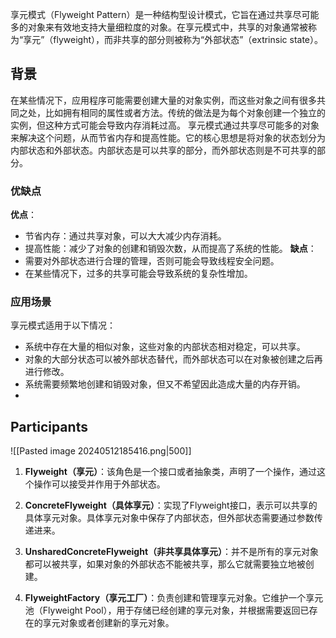 享元模式（Flyweight Pattern）是一种结构型设计模式，它旨在通过共享尽可能多的对象来有效地支持大量细粒度的对象。在享元模式中，共享的对象通常被称为“享元”（flyweight），而非共享的部分则被称为“外部状态”（extrinsic state）。
## 背景
在某些情况下，应用程序可能需要创建大量的对象实例，而这些对象之间有很多共同之处，比如拥有相同的属性或者方法。传统的做法是为每个对象创建一个独立的实例，但这种方式可能会导致内存消耗过高。
享元模式通过共享尽可能多的对象来解决这个问题，从而节省内存和提高性能。它的核心思想是将对象的状态划分为内部状态和外部状态。内部状态是可以共享的部分，而外部状态则是不可共享的部分。
### 优缺点
**优点**：
- 节省内存：通过共享对象，可以大大减少内存消耗。
- 提高性能：减少了对象的创建和销毁次数，从而提高了系统的性能。
**缺点**：
- 需要对外部状态进行合理的管理，否则可能会导致线程安全问题。
- 在某些情况下，过多的共享可能会导致系统的复杂性增加。
### 应用场景
享元模式适用于以下情况：
- 系统中存在大量的相似对象，这些对象的内部状态相对稳定，可以共享。
- 对象的大部分状态可以被外部状态替代，而外部状态可以在对象被创建之后再进行修改。
- 系统需要频繁地创建和销毁对象，但又不希望因此造成大量的内存开销。
- 
## Participants
![[Pasted image 20240512185416.png|500]]
1. **Flyweight（享元）**：该角色是一个接口或者抽象类，声明了一个操作，通过这个操作可以接受并作用于外部状态。

2. **ConcreteFlyweight（具体享元）**：实现了Flyweight接口，表示可以共享的具体享元对象。具体享元对象中保存了内部状态，但外部状态需要通过参数传递进来。
    
3. **UnsharedConcreteFlyweight（非共享具体享元）**：并不是所有的享元对象都可以被共享，如果对象的外部状态不能被共享，那么它就需要独立地被创建。
    
4. **FlyweightFactory（享元工厂）**：负责创建和管理享元对象。它维护一个享元池（Flyweight Pool），用于存储已经创建的享元对象，并根据需要返回已存在的享元对象或者创建新的享元对象。
